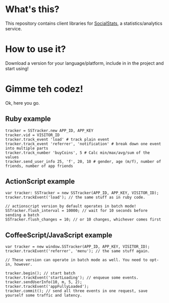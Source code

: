 # What's this?

This repository contains client libraries for [SocialStats](http://socialstats.ru), a statistics/analytics service.

# How to use it?

Download a version for your language/platform, include in in the project and start using!

# Gimme teh codez!

Ok, here you go.

## Ruby example
    tracker = SSTracker.new APP_ID, APP_KEY
    tracker.vid = VISITOR_ID
    tracker.track_event 'load' # track plain event
    tracker.track_event 'referrer', 'notification' # break down one event into multiple parts
    tracker.track_number 'buyCoins', 5 # Calc min/max/avg/sum of the values
    tracker.send_user_info 25, 'f', 20, 10 # gender, age (m/f), number of friends, number of app friends

## ActionScript example
    var tracker: SSTracker = new SSTracker(APP_ID, APP_KEY, VISITOR_ID);
    tracker.trackEvent('load'); // the same stuff as in ruby code.

    // actionscript version by default operates in batch mode!
    SSTracker.flush_interval = 10000; // wait for 10 seconds before sending a batch
    SSTracker.flush_changes = 10; // or 10 changes, whichever comes first

## CoffeeScript/JavaScript example
    var tracker = new window.SSTracker(APP_ID, APP_KEY, VISITOR_ID);
    tracker.trackEvent('referrer', 'menu'); // the same stuff again.

    // These version can operate in batch mode as well. You need to opt-in, however.

    tracker.begin(); // start batch
    tracker.trackEvent('startLoading'); // enqueue some events.
    tracker.sendUserInfo(10, m, 5, 2);
    tracker.trackEvent('appFullyLoaded');
    tracker.commit(); // send all three events in one request, save yourself some traffic and latency.
